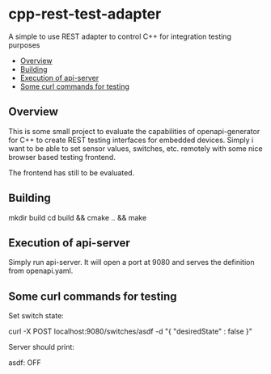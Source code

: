 # cpp-rest-test-adapter <!-- omit in toc -->

A simple to use REST adapter to control C++ for integration testing purposes

- [Overview](#overview)
- [Building](#building)
- [Execution of api-server](#execution-of-api-server)
- [Some curl commands for testing](#some-curl-commands-for-testing)

## Overview

This is some small project to evaluate the capabilities of openapi-generator for C++ to create REST testing interfaces for embedded devices.
Simply i want to be able to set sensor values, switches, etc. remotely with some nice browser based testing frontend.

The frontend has still to be evaluated.

## Building

  mkdir build
  cd build && cmake .. && make

## Execution of api-server

Simply run api-server. It will open a port at 9080 and serves the definition from openapi.yaml.

## Some curl commands for testing

Set switch state:

  curl -X POST localhost:9080/switches/asdf -d "{ \"desiredState\" : false }"

Server should print:

  asdf: OFF
